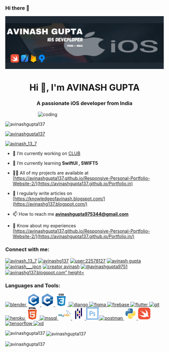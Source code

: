 ### Hi there 👋
![logo](https://github.com/Avinashgupta137/Avinashgupta137/blob/main/AVINASH%20GUPTA.png)

<h1 align="center">Hi 👋, I'm AVINASH GUPTA</h1>
<h3 align="center">A passionate iOS developer from India</h3>
<img align="right" alt="coding" width="400" src="https://user-images.githubusercontent.com/55389276/140866485-8fb1c876-9a8f-4d6a-98dc-08c4981eaf70.gif">  
<p align="left"> <img src="https://komarev.com/ghpvc/?username=avinashgupta137&label=Profile%20views&color=0e75b6&style=flat" alt="avinashgupta137" /> </p>

<p align="left"> <a href="https://github.com/ryo-ma/github-profile-trophy"><img src="https://github-profile-trophy.vercel.app/?username=avinashgupta137" alt="avinashgupta137" /></a> </p>

<p align="left"> <a href="https://twitter.com/avinash_13_7" target="blank"><img src="https://img.shields.io/twitter/follow/avinash_13_7?logo=twitter&style=for-the-badge" alt="avinash_13_7" /></a> </p>

- 🔭 I’m currently working on [CLUB](https://apps.apple.com/gb/app/entr-group/id1603640236)

- 🌱 I’m currently learning **SwiftUI , SWIFT5**

- 👨‍💻 All of my projects are available at [https://avinashgupta137.github.io/Responsive-Personal-Portfolio-Website-2/](https://avinashgupta137.github.io/Portfolio.in)

- 📝 I regularly write articles on [https://knowledgeofavinash.blogspot.com/](https://avinashg137.blogspot.com/)

- 📫 How to reach me **avinashgupta975344@gmail.com**

- 📄 Know about my experiences [https://avinashgupta137.github.io/Responsive-Personal-Portfolio-Website-2/](https://avinashgupta137.github.io/Portfolio.in/)

<h3 align="left">Connect with me:</h3>
<p align="left">
<a href="https://twitter.com/avinash_13_7" target="blank"><img align="center" src="https://raw.githubusercontent.com/rahuldkjain/github-profile-readme-generator/master/src/images/icons/Social/twitter.svg" alt="avinash_13_7" height="30" width="40" /></a>
<a href="https://linkedin.com/in/avinashg137" target="blank"><img align="center" src="https://raw.githubusercontent.com/rahuldkjain/github-profile-readme-generator/master/src/images/icons/Social/linked-in-alt.svg" alt="avinashg137" height="30" width="40" /></a>
<a href="https://stackoverflow.com/users/user:22578127" target="blank"><img align="center" src="https://raw.githubusercontent.com/rahuldkjain/github-profile-readme-generator/master/src/images/icons/Social/stack-overflow.svg" alt="user:22578127" height="30" width="40" /></a>
<a href="https://fb.com/avinash gupta" target="blank"><img align="center" src="https://raw.githubusercontent.com/rahuldkjain/github-profile-readme-generator/master/src/images/icons/Social/facebook.svg" alt="avinash gupta" height="30" width="40" /></a>
<a href="https://instagram.com/avinash___ipcn" target="blank"><img align="center" src="https://raw.githubusercontent.com/rahuldkjain/github-profile-readme-generator/master/src/images/icons/Social/instagram.svg" alt="avinash___ipcn" height="30" width="40" /></a>
<a href="https://www.youtube.com/c/creator avinash" target="blank"><img align="center" src="https://raw.githubusercontent.com/rahuldkjain/github-profile-readme-generator/master/src/images/icons/Social/youtube.svg" alt="creator avinash" height="30" width="40" /></a>
<a href="https://www.hackerrank.com/@avinashgupta9751" target="blank"><img align="center" src="https://raw.githubusercontent.com/rahuldkjain/github-profile-readme-generator/master/src/images/icons/Social/hackerrank.svg" alt="@avinashgupta9751" height="30" width="40" /></a> <a href="https://avinashg137.blogspot.com/?zx=6fc57a05e5158ecb" target="blank"><img align="center" src="https://raw.githubusercontent.com/rahuldkjain/github-profile-readme-generator/master/src/images/icons/Social/blogger.svg" alt="avinashg137.blogspot.com” height="30" width="30" /></a>

</p>

<h3 align="left">Languages and Tools:</h3>
<p align="left"> <a href="https://www.blender.org/" target="_blank" rel="noreferrer"> <img src="https://download.blender.org/branding/community/blender_community_badge_white.svg" alt="blender" width="40" height="40"/> </a> <a href="https://www.cprogramming.com/" target="_blank" rel="noreferrer"> <img src="https://raw.githubusercontent.com/devicons/devicon/master/icons/c/c-original.svg" alt="c" width="40" height="40"/> </a> <a href="https://www.w3schools.com/cpp/" target="_blank" rel="noreferrer"> <img src="https://raw.githubusercontent.com/devicons/devicon/master/icons/cplusplus/cplusplus-original.svg" alt="cplusplus" width="40" height="40"/> </a> <a href="https://www.w3schools.com/css/" target="_blank" rel="noreferrer"> <img src="https://raw.githubusercontent.com/devicons/devicon/master/icons/css3/css3-original-wordmark.svg" alt="css3" width="40" height="40"/> </a> <a href="https://www.djangoproject.com/" target="_blank" rel="noreferrer"> <img src="https://cdn.worldvectorlogo.com/logos/django.svg" alt="django" width="40" height="40"/> </a> <a href="https://www.figma.com/" target="_blank" rel="noreferrer"> <img src="https://www.vectorlogo.zone/logos/figma/figma-icon.svg" alt="figma" width="40" height="40"/> </a> <a href="https://firebase.google.com/" target="_blank" rel="noreferrer"> <img src="https://www.vectorlogo.zone/logos/firebase/firebase-icon.svg" alt="firebase" width="40" height="40"/> </a> <a href="https://flutter.dev" target="_blank" rel="noreferrer"> <img src="https://www.vectorlogo.zone/logos/flutterio/flutterio-icon.svg" alt="flutter" width="40" height="40"/> </a> <a href="https://git-scm.com/" target="_blank" rel="noreferrer"> <img src="https://www.vectorlogo.zone/logos/git-scm/git-scm-icon.svg" alt="git" width="40" height="40"/> </a> <a href="https://heroku.com" target="_blank" rel="noreferrer"> <img src="https://www.vectorlogo.zone/logos/heroku/heroku-icon.svg" alt="heroku" width="40" height="40"/> </a> <a href="https://www.w3.org/html/" target="_blank" rel="noreferrer"> <img src="https://raw.githubusercontent.com/devicons/devicon/master/icons/html5/html5-original-wordmark.svg" alt="html5" width="40" height="40"/> </a> <a href="https://www.microsoft.com/en-us/sql-server" target="_blank" rel="noreferrer"> <img src="https://www.svgrepo.com/show/303229/microsoft-sql-server-logo.svg" alt="mssql" width="40" height="40"/> </a> <a href="https://www.mysql.com/" target="_blank" rel="noreferrer"> <img src="https://raw.githubusercontent.com/devicons/devicon/master/icons/mysql/mysql-original-wordmark.svg" alt="mysql" width="40" height="40"/> </a> <a href="https://pandas.pydata.org/" target="_blank" rel="noreferrer"> <img src="https://raw.githubusercontent.com/devicons/devicon/2ae2a900d2f041da66e950e4d48052658d850630/icons/pandas/pandas-original.svg" alt="pandas" width="40" height="40"/> </a> <a href="https://www.photoshop.com/en" target="_blank" rel="noreferrer"> <img src="https://raw.githubusercontent.com/devicons/devicon/master/icons/photoshop/photoshop-line.svg" alt="photoshop" width="40" height="40"/> </a> <a href="https://postman.com" target="_blank" rel="noreferrer"> <img src="https://www.vectorlogo.zone/logos/getpostman/getpostman-icon.svg" alt="postman" width="40" height="40"/> </a> <a href="https://www.python.org" target="_blank" rel="noreferrer"> <img src="https://raw.githubusercontent.com/devicons/devicon/master/icons/python/python-original.svg" alt="python" width="40" height="40"/> </a> <a href="https://developer.apple.com/swift/" target="_blank" rel="noreferrer"> <img src="https://raw.githubusercontent.com/devicons/devicon/master/icons/swift/swift-original.svg" alt="swift" width="40" height="40"/> </a> <a href="https://www.tensorflow.org" target="_blank" rel="noreferrer"> <img src="https://www.vectorlogo.zone/logos/tensorflow/tensorflow-icon.svg" alt="tensorflow" width="40" height="40"/> </a> <a href="https://www.adobe.com/products/xd.html" target="_blank" rel="noreferrer"> <img src="https://cdn.worldvectorlogo.com/logos/adobe-xd.svg" alt="xd" width="40" height="40"/> </a> </p>

<p><img align="left" src="https://github-readme-stats.vercel.app/api/top-langs?username=avinashgupta137&show_icons=true&locale=en&layout=compact" alt="avinashgupta137" /></p>

<p>&nbsp;<img align="center" src="https://github-readme-stats.vercel.app/api?username=avinashgupta137&show_icons=true&locale=en" alt="avinashgupta137" /></p>

<p><img align="center" src="https://github-readme-streak-stats.herokuapp.com/?user=avinashgupta137&" alt="avinashgupta137" /></p>
